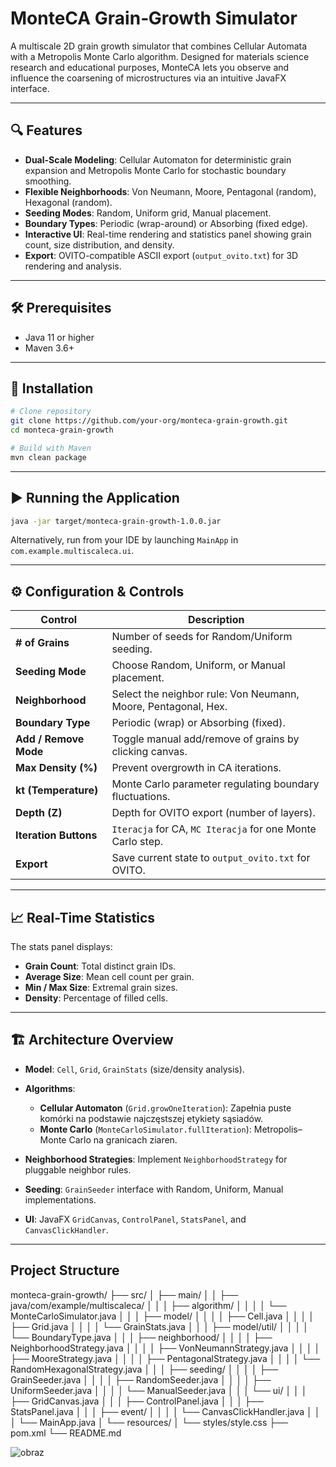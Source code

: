 # MonteCA Grain‑Growth Simulator

A multiscale 2D grain growth simulator that combines Cellular Automata with a Metropolis Monte Carlo algorithm. Designed for materials science research and educational purposes, MonteCA lets you observe and influence the coarsening of microstructures via an intuitive JavaFX interface.

---

## 🔍 Features

* **Dual-Scale Modeling**: Cellular Automaton for deterministic grain expansion and Metropolis Monte Carlo for stochastic boundary smoothing.
* **Flexible Neighborhoods**: Von Neumann, Moore, Pentagonal (random), Hexagonal (random).
* **Seeding Modes**: Random, Uniform grid, Manual placement.
* **Boundary Types**: Periodic (wrap-around) or Absorbing (fixed edge).
* **Interactive UI**: Real-time rendering and statistics panel showing grain count, size distribution, and density.
* **Export**: OVITO-compatible ASCII export (`output_ovito.txt`) for 3D rendering and analysis.

---

## 🛠️ Prerequisites

* Java 11 or higher
* Maven 3.6+

---

## 🚀 Installation

```bash
# Clone repository
git clone https://github.com/your-org/monteca-grain-growth.git
cd monteca-grain-growth

# Build with Maven
mvn clean package
```

---

## ▶️ Running the Application

```bash
java -jar target/monteca-grain-growth-1.0.0.jar
```

Alternatively, run from your IDE by launching `MainApp` in `com.example.multiscaleca.ui`.

---

## ⚙️ Configuration & Controls

| Control               | Description                                                    |
| --------------------- | -------------------------------------------------------------- |
| **# of Grains**       | Number of seeds for Random/Uniform seeding.                    |
| **Seeding Mode**      | Choose Random, Uniform, or Manual placement.                   |
| **Neighborhood**      | Select the neighbor rule: Von Neumann, Moore, Pentagonal, Hex. |
| **Boundary Type**     | Periodic (wrap) or Absorbing (fixed).                          |
| **Add / Remove Mode** | Toggle manual add/remove of grains by clicking canvas.         |
| **Max Density (%)**   | Prevent overgrowth in CA iterations.                           |
| **kt (Temperature)**  | Monte Carlo parameter regulating boundary fluctuations.        |
| **Depth (Z)**         | Depth for OVITO export (number of layers).                     |
| **Iteration Buttons** | `Iteracja` for CA, `MC Iteracja` for one Monte Carlo step.     |
| **Export**            | Save current state to `output_ovito.txt` for OVITO.            |

---

## 📈 Real-Time Statistics

The stats panel displays:

* **Grain Count**: Total distinct grain IDs.
* **Average Size**: Mean cell count per grain.
* **Min / Max Size**: Extremal grain sizes.
* **Density**: Percentage of filled cells.

---

## 🏗️ Architecture Overview

* **Model**: `Cell`, `Grid`, `GrainStats` (size/density analysis).
* **Algorithms**:

  * **Cellular Automaton** (`Grid.growOneIteration`): Zapełnia puste komórki na podstawie najczęstszej etykiety sąsiadów.
  * **Monte Carlo** (`MonteCarloSimulator.fullIteration`): Metropolis–Monte Carlo na granicach ziaren.
* **Neighborhood Strategies**: Implement `NeighborhoodStrategy` for pluggable neighbor rules.
* **Seeding**: `GrainSeeder` interface with Random, Uniform, Manual implementations.
* **UI**: JavaFX `GridCanvas`, `ControlPanel`, `StatsPanel`, and `CanvasClickHandler`.

---

## Project Structure

monteca-grain-growth/
├── src/
│   ├── main/
│   │   ├── java/com/example/multiscaleca/
│   │   │   ├── algorithm/
│   │   │   │   └── MonteCarloSimulator.java
│   │   │   ├── model/
│   │   │   │   ├── Cell.java
│   │   │   │   ├── Grid.java
│   │   │   │   └── GrainStats.java
│   │   │   ├── model/util/
│   │   │   │   └── BoundaryType.java
│   │   │   ├── neighborhood/
│   │   │   │   ├── NeighborhoodStrategy.java
│   │   │   │   ├── VonNeumannStrategy.java
│   │   │   │   ├── MooreStrategy.java
│   │   │   │   ├── PentagonalStrategy.java
│   │   │   │   └── RandomHexagonalStrategy.java
│   │   │   ├── seeding/
│   │   │   │   ├── GrainSeeder.java
│   │   │   │   ├── RandomSeeder.java
│   │   │   │   ├── UniformSeeder.java
│   │   │   │   └── ManualSeeder.java
│   │   │   └── ui/
│   │   │       ├── GridCanvas.java
│   │   │       ├── ControlPanel.java
│   │   │       ├── StatsPanel.java
│   │   │       ├── event/
│   │   │       │   └── CanvasClickHandler.java
│   │   │       └── MainApp.java
│   └── resources/
│       └── styles/style.css
├── pom.xml
└── README.md


![obraz](https://github.com/user-attachments/assets/3c9e9fbe-cd86-43b1-b388-fcc67762f348)
